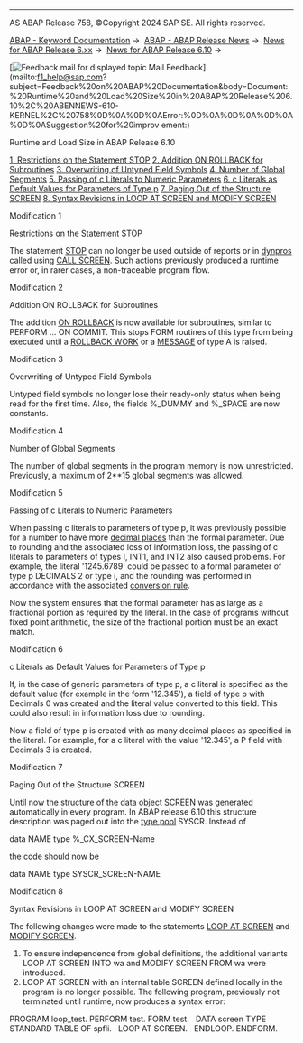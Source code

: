   

* * *

AS ABAP Release 758, ©Copyright 2024 SAP SE. All rights reserved.

[ABAP - Keyword Documentation](https://help.sap.com/doc/abapdocu_latest_index_htm/latest/en-US/abenabap.htm) →  [ABAP - ABAP Release News](https://help.sap.com/doc/abapdocu_latest_index_htm/latest/en-US/abennews.htm) →  [News for ABAP Release 6.xx](https://help.sap.com/doc/abapdocu_latest_index_htm/latest/en-US/abennews-6.htm) →  [News for ABAP Release 6.10](https://help.sap.com/doc/abapdocu_latest_index_htm/latest/en-US/abennews-610.htm) → 

 [![](Mail.gif?object=Mail.gif "Feedback mail for displayed topic") Mail Feedback](mailto:f1_help@sap.com?subject=Feedback%20on%20ABAP%20Documentation&body=Document:%20Runtime%20and%20Load%20Size%20in%20ABAP%20Release%206.10%2C%20ABENNEWS-610-KERNEL%2C%20758%0D%0A%0D%0AError:%0D%0A%0D%0A%0D%0A%0D%0ASuggestion%20for%20improv
ement:)

Runtime and Load Size in ABAP Release 6.10

[1\. Restrictions on the Statement STOP](#!ABAP_MODIFICATION_1@1@)
[2\. Addition ON ROLLBACK for Subroutines](#!ABAP_MODIFICATION_2@2@)
[3\. Overwriting of Untyped Field Symbols](#!ABAP_MODIFICATION_3@3@)
[4\. Number of Global Segments](#!ABAP_MODIFICATION_4@4@)
[5\. Passing of c Literals to Numeric Parameters](#!ABAP_MODIFICATION_5@5@)
[6\. c Literals as Default Values for Parameters of Type p](#!ABAP_MODIFICATION_6@6@)
[7\. Paging Out of the Structure SCREEN](#!ABAP_MODIFICATION_7@7@)
[8\. Syntax Revisions in LOOP AT SCREEN and MODIFY SCREEN](#!ABAP_MODIFICATION_8@8@)

Modification 1   

Restrictions on the Statement STOP

The statement [STOP](https://help.sap.com/doc/abapdocu_latest_index_htm/latest/en-US/abapstop.htm) can no longer be used outside of reports or in [dynpros](https://help.sap.com/doc/abapdocu_latest_index_htm/latest/en-US/abendynpro_glosry.htm "Glossary Entry") called using [CALL SCREEN](https://help.sap.com/doc/abapdocu_latest_index_htm/latest/en-US/abapcall_screen.htm). Such actions previously produced a runtime error or, in rarer cases, a non-traceable program flow.

Modification 2   

Addition ON ROLLBACK for Subroutines

The addition [ON ROLLBACK](https://help.sap.com/doc/abapdocu_latest_index_htm/latest/en-US/abapperform.htm) is now available for subroutines, similar to PERFORM ... ON COMMIT. This stops FORM routines of this type from being executed until a [ROLLBACK WORK](https://help.sap.com/doc/abapdocu_latest_index_htm/latest/en-US/abaprollback.htm) or a [MESSAGE](https://help.sap.com/doc/abapdocu_latest_index_htm/latest/en-US/abapmessage.htm) of type A is raised.

Modification 3   

Overwriting of Untyped Field Symbols

Untyped field symbols no longer lose their ready-only status when being read for the first time. Also, the fields %\_DUMMY and %\_SPACE are now constants.

Modification 4   

Number of Global Segments

The number of global segments in the program memory is now unrestricted. Previously, a maximum of 2\*\*15 global segments was allowed.

Modification 5   

Passing of c Literals to Numeric Parameters

When passing c literals to parameters of type p, it was previously possible for a number to have more [decimal places](https://help.sap.com/doc/abapdocu_latest_index_htm/latest/en-US/abendecimal_place_glosry.htm "Glossary Entry") than the formal parameter. Due to rounding and the associated loss of information loss, the passing of c literals to parameters of types I, INT1, and INT2 also caused problems. For example, the literal '1245.6789' could be passed to a formal parameter of type p DECIMALS 2 or type i, and the rounding was performed in accordance with the associated [conversion rule](https://help.sap.com/doc/abapdocu_latest_index_htm/latest/en-US/abenconversion_rule_glosry.htm "Glossary Entry").

Now the system ensures that the formal parameter has as large as a fractional portion as required by the literal. In the case of programs without fixed point arithmetic, the size of the fractional portion must be an exact match.

Modification 6   

c Literals as Default Values for Parameters of Type p

If, in the case of generic parameters of type p, a c literal is specified as the default value (for example in the form '12.345'), a field of type p with Decimals 0 was created and the literal value converted to this field. This could also result in information loss due to rounding.

Now a field of type p is created with as many decimal places as specified in the literal. For example, for a c literal with the value '12.345', a P field with Decimals 3 is created.

Modification 7   

Paging Out of the Structure SCREEN

Until now the structure of the data object SCREEN was generated automatically in every program. In ABAP release 6.10 this structure description was paged out into the [type pool](https://help.sap.com/doc/abapdocu_latest_index_htm/latest/en-US/abaptype-pools.htm) SYSCR. Instead of

data NAME type %\_CX\_SCREEN-Name

the code should now be

data NAME type SYSCR\_SCREEN-NAME

Modification 8   

Syntax Revisions in LOOP AT SCREEN and MODIFY SCREEN

The following changes were made to the statements [LOOP AT SCREEN](https://help.sap.com/doc/abapdocu_latest_index_htm/latest/en-US/abaploop_at_screen.htm) and [MODIFY SCREEN](https://help.sap.com/doc/abapdocu_latest_index_htm/latest/en-US/abapmodify_screen.htm).

1.  To ensure independence from global definitions, the additional variants LOOP AT SCREEN INTO wa and MODIFY SCREEN FROM wa were introduced.
2.  LOOP AT SCREEN with an internal table SCREEN defined locally in the program is no longer possible. The following program, previously not terminated until runtime, now produces a syntax error:

PROGRAM loop\_test.
PERFORM test.
FORM test.
  DATA screen TYPE STANDARD TABLE OF spfli.
  LOOP AT SCREEN.
  ENDLOOP.
ENDFORM.